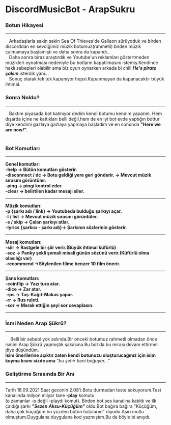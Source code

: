 # DiscordMusicBot - ArapSukru
### Botun Hikayesi
<hr>
&nbsp;&nbsp;&nbsp;Arkadaşlarla sakin sakin Sea Of Thieves'de Galleon sürüyoduk ve birden discorddan en sevdiğimiz müzik botumuz(rahmetli) birden müzik çalmamaya başlamıştı ve daha sonra da kapandı.. <br>
&nbsp;&nbsp;&nbsp;Daha sonra biraz araştırdık ve Youtube'un reklamları göstertmeden müzikleri oynatması nedeniyle bu botların kapatılmasını istemiş.Kendince haklı sebepleri olabilir ama biz oyun oynarken arkada bi chill <b><i>He's pirate çalsın</i></b> isterdik yani... <br>
&nbsp&nbsp&nbsp;Sonuç olarak tek tek kapanıyor hepsi.Kapanmayan da kapanacaktır büyük ihtimal.

### Sonra Noldu? <br>
<hr>
&nbsp;&nbsp;&nbsp;Baktım piyasada bot kalmıyor dedim kendi botumu kendim yaparım. Hem dışarda içine ne kattıkları belli değil,hem de en iyi bot evde yaptığın bottur diye kendimi gazlaya gazlaya yapmaya başladım ve en sonunda <b>"Here we are now!".</b> <br>
<br>

### Bot Komutları <br>
<hr>
<b>Genel komutlar: </b><br>
<b> -help -> Bütün komutları gösterir. </b><br>
<b> -disconnect / dc -> Botu geldiği yere geri gönderir. -> Mevcut müzik sırasını görüntüler. </b><br>
<b> -ping -> pingi kontrol eder. </b><br>
<b> -clear -> belirtilen kadar mesajı siler.</b><br>
<hr>

<b>Müzik komutları: </b><br>
<b> -p {şarkı adı / link} -> Youtubeda bulduğu şarkıyı açar. </b><br>
<b> -l / list -> Mevcut müzik sırasını görüntüler. </b><br>
<b> -s / skip -> Çalan şarkıyı atlar. </b><br>
<b> -lyrics {şarkıcı - şarkı adı}-> Şarkının sözlerinin gösterir. </b><br>
<hr>

<b>Mesaj komutları: </b><br>
<b> -siir -> Rastgele bir şiir verir.(Büyük ihtimal küfürlü)</b><br>
<b> -soz -> Panky şekli şemali misali günün sözünü verir.(Küfürlü olma olasılığı var) </b><br>
<b> -recommend ->Söylenilen filme benzer 10 film önerir.</b><br>
<hr>

<b>Şans komutları: </b><br>
<b> -coinflip -> Yazı tura atar.</b><br>
<b> -dice -> Zar atar.</b><br>
<b> -rps -> Taş-Kağıt-Makas yapar.</b><br>
<b> -rr -> Rus ruleti.</b><br>
<b> -sor -> Merak ettiğin şeyi sor cevaplasın.</b><br>
<hr>



### İsmi Neden Arap Şükrü? <br>
<hr>
&nbsp;&nbsp;&nbsp; Belli bir sebebi yok aslında.Bir önceki botumuz rahmetli olmadan önce ismini Arap Şükrü yapmıştık şakasına.Bu bot da bu mirası devam ettirmeli diye düşündüm.<br>
<b>İsim önerilerine açıktır zaten kendi botunuzu oluşturucağınız için isim koyma kısmı sizde ama </b><i>"bu şehir beni boğuyor..."</i>

### Geliştirme Sırasında Bir Anı <br>
<hr>
Tarih 18.09.2021 Saat gecenin 2.08'i.Botu durmadan teste sokuyorum.Test kanalında milyon milyar tane <b>-play</b> komutu<br>(o zamanlar -p değil -playdi komut). Birden bot ses kanalına katıldı ve ilk çaldığı şarkı <b><i>"Sezen Aksu-Küçüğüm"</i></b> oldu.Bot bağıra bağıra "Küçüğüm, daha çok küçüğüm bu yüzden bütün hatalarım" diyodu.Aşırı mutlu olmuştum.Duygulana duygulana kod yazmıştım.Bu da böyle bi anıydı.

